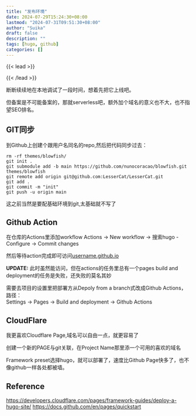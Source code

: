 ```yaml
---
title: "发布环境"
date: 2024-07-29T15:24:30+08:00
lastmod: "2024-07-31T09:51:30+08:00"
author: "Suika"
draft: false
description: ""
tags: [hugo, github]
categories: []
---
```


{{< lead >}}

{{< /lead >}}

断断续续地在本地调试了一段时间，想着先把它上线吧。  

但备案是不可能备案的，那就serverless吧，额外加个域名的意义也不大，也不指望SEO排名。  

## GIT同步
到Github上创建个跟用户名同名的repo,然后把代码同步过去：
```
rm -rf themes/blowfish/ 
git init .
git submodule add -b main https://github.com/nunocoracao/blowfish.git themes/blowfish
git remote add origin git@github.com:LesserCat/LesserCat.git
git add .
git commit -m "init"
git push -u origin main
```
这之前当然是要配基础环境到git,太基础就不写了  

## Github Action
在仓库的Actions里添加workflow
Actions -> New workflow -> 搜索hugo -Configure -> Commit changes

然后等待action完成即可访问[username.github.io](https://lessercat.github.io/)

**UPDATE:**
此时虽然能访问，但在actions的任务里总有一个pages build and deployment的任务是失败，还失败的莫名其妙  

需要去项目的设置里把部署方从Depoly from a branch式改成Github Actions，路径：  
Settings -> Pages -> Build and deployment -> Github Actions


## CloudFlare
我更喜欢Cloudflare Page,域名可以自由一点，就更容易了  

创建一个新的PAGE与git关联，在Project Name那里添一个可用的喜欢的域名

Framework preset选择hugo，就可以部署了，速度比Github Page快多了，也不像github一样各处都被墙。

## Reference
https://developers.cloudflare.com/pages/framework-guides/deploy-a-hugo-site/
https://docs.github.com/en/pages/quickstart